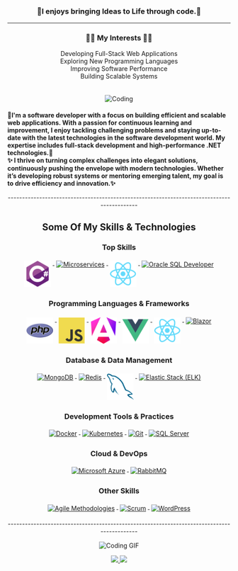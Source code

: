 <div align="center">
  <h3>🚀I enjoys bringing Ideas to Life through code.🚀</h3>
  <hr/>
  <h3>👨‍💻 My Interests 👨‍💻</h3>
<ul style="list-style-type: none; padding: 0; text-align: center;">
  <li>Developing Full-Stack Web Applications</li>
  <li>Exploring New Programming Languages</li>
  <li>Improving Software Performance</li>
  <li>Building Scalable Systems</li>
</ul>
  <img height="200" style="margin:20px" src="https://media.giphy.com/media/qgQUggAC3Pfv687qPC/giphy.gif" alt="Coding">
</div>

<b align="center">
  🔧I'm a software developer with a focus on building efficient and scalable web applications. With a passion for continuous learning and improvement, I enjoy tackling challenging problems and staying up-to-date with the latest technologies in the software development world. My expertise includes full-stack development and high-performance .NET technologies.🔧
  <br>
  ✨ I thrive on turning complex challenges into elegant solutions, continuously pushing the envelope with modern technologies. Whether it’s developing robust systems or mentoring emerging talent, my goal is to drive efficiency and innovation.✨
</b>

<p align="center">
-------------------------------------------------------------------------------------------
</p>

<h2 align="center">Some Of My Skills & Technologies</h2>

<h3 align="center">Top Skills</h3>
<p align="center">
  <a href="https://docs.microsoft.com/en-us/dotnet/csharp/">
    <img src="https://raw.githubusercontent.com/devicons/devicon/master/icons/csharp/csharp-original.svg" height="60px" alt="C#" style="vertical-align:top; margin:4px;">
  </a>
  <a href="https://microservices.io/">
    <img src="https://www.vectorlogo.zone/logos/microservices/microservices-ar21.svg" height="60px" alt="Microservices" style="vertical-align:top; margin:4px;">
  </a>
  <a href="https://reactjs.org/">
    <img src="https://raw.githubusercontent.com/devicons/devicon/master/icons/react/react-original.svg" height="60px" alt="React.js" style="vertical-align:top; margin:4px;">
  </a>
  <a href="https://www.oracle.com/database/technologies/">
    <img src="https://www.vectorlogo.zone/logos/oracle/oracle-ar21.svg" height="60px" alt="Oracle SQL Developer" style="vertical-align:top; margin:4px;">
  </a>
</p>

<h3 align="center">Programming Languages & Frameworks</h3>
<p align="center">
  <a href="https://www.php.net/">
    <img src="https://raw.githubusercontent.com/devicons/devicon/master/icons/php/php-original.svg" height="60px" alt="PHP" style="vertical-align:top; margin:4px;">
  </a>
  <a href="https://www.javascript.com/">
    <img src="https://raw.githubusercontent.com/devicons/devicon/master/icons/javascript/javascript-original.svg" height="60px" alt="JavaScript" style="vertical-align:top; margin:4px;">
  </a>
  <a href="https://www.angular.io/">
    <img src="https://raw.githubusercontent.com/devicons/devicon/master/icons/angular/angular-original.svg" height="60px" alt="Angular" style="vertical-align:top; margin:4px;">
  </a>
  <a href="https://vuejs.org/">
    <img src="https://raw.githubusercontent.com/devicons/devicon/master/icons/vuejs/vuejs-original.svg" height="60px" alt="Vue.js" style="vertical-align:top; margin:4px;">
  </a>
  <a href="https://reactnative.dev/">
    <img src="https://raw.githubusercontent.com/devicons/devicon/master/icons/react/react-original.svg" height="60px" alt="React Native" style="vertical-align:top; margin:4px;">
  </a>
  <a href="https://blazor.net/">
    <img src="https://www.vectorlogo.zone/logos/blazor/blazor-ar21.svg" height="60px" alt="Blazor" style="vertical-align:top; margin:4px;">
  </a>
</p>

<h3 align="center">Database & Data Management</h3>
<p align="center">
  <a href="https://www.mongodb.com/">
    <img src="https://www.vectorlogo.zone/logos/mongodb/mongodb-ar21.svg" height="60px" alt="MongoDB" style="vertical-align:top; margin:4px;">
  </a>
  <a href="https://www.redis.io/">
    <img src="https://www.vectorlogo.zone/logos/redis/redis-ar21.svg" height="60px" alt="Redis" style="vertical-align:top; margin:4px;">
  </a>
  <a href="https://www.mysql.com/">
    <img src="https://raw.githubusercontent.com/devicons/devicon/master/icons/mysql/mysql-original.svg" height="60px" alt="MySQL" style="vertical-align:top; margin:4px;">
  </a>
  <a href="https://www.elastic.co/what-is/elk-stack">
    <img src="https://www.vectorlogo.zone/logos/elastic/elastic-ar21.svg" height="60px" alt="Elastic Stack (ELK)" style="vertical-align:top; margin:4px;">
  </a>
</p>

<h3 align="center">Development Tools & Practices</h3>
<p align="center">
  <a href="https://www.docker.com/">
    <img src="https://www.vectorlogo.zone/logos/docker/docker-ar21.svg" height="60px" alt="Docker" style="vertical-align:top; margin:4px;">
  </a>
  <a href="https://kubernetes.io/">
    <img src="https://www.vectorlogo.zone/logos/kubernetes/kubernetes-ar21.svg" height="60px" alt="Kubernetes" style="vertical-align:top; margin:4px;">
  </a>
  <a href="https://git-scm.com/">
    <img src="https://www.vectorlogo.zone/logos/git-scm/git-scm-ar21.svg" height="60px" alt="Git" style="vertical-align:top; margin:4px;">
  </a>
  <a href="https://www.microsoft.com/en-us/sql-server/">
    <img src="https://cdn.worldvectorlogo.com/logos/microsoft-sql-server-1.svg" height="60px" alt="SQL Server" style="vertical-align:top; margin:4px;">
  </a>
</p>

<h3 align="center">Cloud & DevOps</h3>
<p align="center">
  <a href="https://azure.microsoft.com/">
    <img src="https://www.vectorlogo.zone/logos/microsoft_azure/microsoft_azure-ar21.svg" height="60px" alt="Microsoft Azure" style="vertical-align:top; margin:4px;">
  </a>
  <a href="https://www.rabbitmq.com/">
    <img src="https://www.vectorlogo.zone/logos/rabbitmq/rabbitmq-ar21.svg" height="60px" alt="RabbitMQ" style="vertical-align:top; margin:4px;">
  </a>
</p>

<h3 align="center">Other Skills</h3>
<p align="center">
  <a href="https://www.agilealliance.org/agile101/">
    <img src="https://www.vectorlogo.zone/logos/agile/agile-ar21.svg" height="60px" alt="Agile Methodologies" style="vertical-align:top; margin:4px;">
  </a>
  <a href="https://www.scrum.org/">
    <img src="https://www.vectorlogo.zone/logos/scrum/scrum-ar21.svg" height="60px" alt="Scrum" style="vertical-align:top; margin:4px;">
  </a>
  <a href="https://wordpress.org/">
    <img src="https://www.vectorlogo.zone/logos/wordpress/wordpress-ar21.svg" height="60px" alt="WordPress" style="vertical-align:top; margin:4px;">
  </a>
</p>
<p align="center">
-------------------------------------------------------------------------------------------
</p>

<div align="center">

<img align='center' height='160'  src='https://media.giphy.com/media/L8K62iTDkzGX6/giphy.gif' alt='Coding GIF'>
<br>
<p align="center"> 

 <a href="https://www.linkedin.com/in/ramin-sharifi-17b3791ba/" alt="https://www.linkedin.com/in/ramin-sharifi-17b3791ba/">
   <img src="https://img.shields.io/badge/LinkedIn-0A66C2?logo=linkedin&logoColor=white&style=for-the-badge&link=https://www.linkedin.com/in/yourprofile" />
 </a>
 <a href="mailto:rm.sharifi1381@gmail.com" alt="rm.sharifi1381@gmail.com E-mail">
   <img src="https://img.shields.io/badge/Gmail-D14836?logo=gmail&logoColor=white&style=for-the-badge&link=mailto:youremail@example.com" />
 </a>
</p>

</div>
